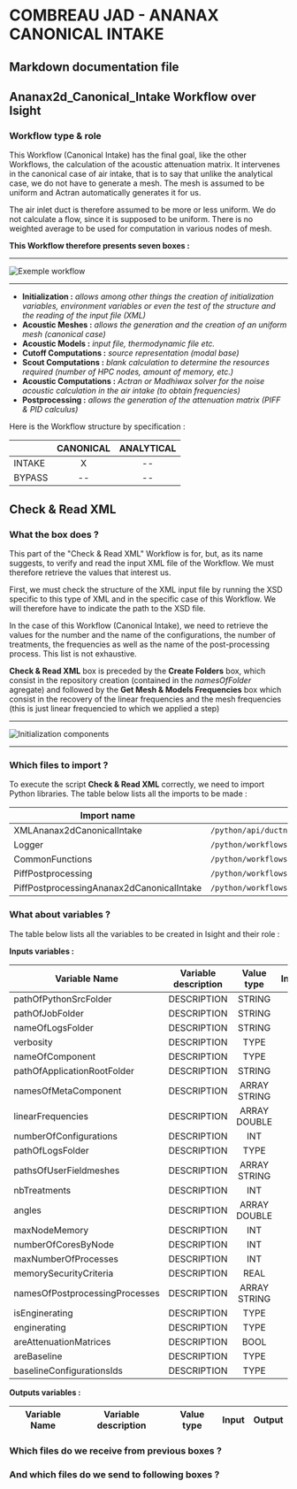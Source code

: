 # COMBREAU JAD - ANANAX CANONICAL INTAKE
## Markdown documentation file

## Ananax2d_Canonical_Intake Workflow over Isight

### Workflow type & role

This Workflow (Canonical Intake) has the final goal, like the other Workflows, the calculation of the acoustic attenuation matrix.
It intervenes in the canonical case of air intake, that is to say that unlike the analytical case, we do not have to generate a mesh. The mesh is assumed to be uniform and Actran automatically generates it for us.

The air inlet duct is therefore assumed to be more or less uniform. We do not calculate a flow, since it is supposed to be uniform. There is no weighted average to be used for computation in various nodes of mesh.

__This Workflow therefore presents seven boxes :__

----------------------------

![Exemple workflow](https://user-images.githubusercontent.com/45098441/72423329-5a64fd00-3784-11ea-81c9-93b43f4a6cd7.jpeg)

----------------------------

- __Initialization :__ *allows among other things the creation of initialization variables, environment variables or even the test of the structure and the reading of the input file (XML)*
- __Acoustic Meshes :__ *allows the generation and the creation of an uniform mesh (canonical case)*
- __Acoustic Models :__ *input file, thermodynamic file etc.*
- __Cutoff Computations :__ *source representation (modal base)*
- __Scout Computations :__ *blank calculation to determine the resources required (number of HPC nodes, amount of memory, etc.)*
- __Acoustic Computations :__ *Actran or Madhiwax solver for the noise acoustic calculation in the air intake (to obtain frequencies)*
- __Postprocessing :__ *allows the generation of the attenuation matrix (PIFF & PID calculus)*

Here is the Workflow structure by specification :

| | CANONICAL | ANALYTICAL |
|-----------|:-----------:|:-----------:|
|INTAKE | X | -- |
|BYPASS | -- | -- |

## Check & Read XML

### What the box does ?

This part of the "Check & Read XML" Workflow is for, but, as its name suggests, to verify and read the input XML file of the Workflow. We must therefore retrieve the values that interest us.

First, we must check the structure of the XML input file by running the XSD specific to this type of XML and in the specific case of this Workflow. We will therefore have to indicate the path to the XSD file.

In the case of this Workflow (Canonical Intake), we need to retrieve the values for the number and the name of the configurations, the number of treatments, the frequencies as well as the name of the post-processing process. This list is not exhaustive.

__Check & Read XML__ box is preceded by the __Create Folders__ box, which consist in the repository creation (contained in the *namesOfFolder* agregate) and followed by the __Get Mesh & Models Frequencies__ box which consist in the recovery of the linear frequencies and the mesh frequencies (this is just linear frequencied to which we applied a step)

----------------------------

![Initialization components](https://user-images.githubusercontent.com/45098441/72422704-36ed8280-3783-11ea-9d05-2fd0d949db32.jpeg)

----------------------------

### Which files to import ?

To execute the script __Check & Read XML__ correctly, we need to import Python libraries.
The table below lists all the imports to be made :

| Import name | Import location |
| ------ | ------ |
| XMLAnanax2dCanonicalIntake | `/python/api/ductnoise/fannoise/ananax/ananax2d_canonical_intake` |
| Logger | `/python/workflows/common` |
| CommonFunctions | `/python/workflows/common` |
| PiffPostprocessing | `/python/workflows/ductnoise/common/postprocessing` |
| PiffPostprocessingAnanax2dCanonicalIntake | `/python/workflows/ductnoise/fannoise/ananax/ananax2d_canonical_intake` |

### What about variables ?

The table below lists all the variables to be created in Isight and their role :

__Inputs variables :__ 

| Variable Name | Variable description | Value type | Input | Output |
| ------ | :------------: | :------: | :------: |  :------: |
| pathOfPythonSrcFolder | DESCRIPTION | STRING | X |- |
| pathOfJobFolder | DESCRIPTION | STRING | X | - |
| nameOfLogsFolder | DESCRIPTION | STRING | X | - |
| verbosity | DESCRIPTION | TYPE | X | - |
| nameOfComponent | DESCRIPTION | TYPE | X | - |
| pathOfApplicationRootFolder | DESCRIPTION | STRING | X | - |
| namesOfMetaComponent | DESCRIPTION | ARRAY STRING | X | - |
| linearFrequencies | DESCRIPTION | ARRAY DOUBLE | - | X |
| numberOfConfigurations | DESCRIPTION | INT | - | X |
| pathOfLogsFolder | DESCRIPTION | TYPE | - | X |
| pathsOfUserFieldmeshes | DESCRIPTION | ARRAY STRING | - | X |
| nbTreatments | DESCRIPTION | INT | - | X |
| angles | DESCRIPTION | ARRAY DOUBLE | - | X |
| maxNodeMemory | DESCRIPTION | INT | - | X |
| numberOfCoresByNode | DESCRIPTION | INT | - | X |
| maxNumberOfProcesses | DESCRIPTION | INT | - | X |
| memorySecurityCriteria | DESCRIPTION | REAL | - | X |
| namesOfPostprocessingProcesses | DESCRIPTION | ARRAY STRING | - | X |
| isEnginerating | DESCRIPTION | TYPE | - | X |
| enginerating | DESCRIPTION | TYPE | - | X |
| areAttenuationMatrices | DESCRIPTION | BOOL | - | X |
| areBaseline | DESCRIPTION | TYPE | - | X |
| baselineConfigurationsIds | DESCRIPTION | TYPE | - | X |

__Outputs variables :__

| Variable Name | Variable description | Value type | Input | Output |
| ------ | :------------: | :------: | :------: |  :------: |

### Which files do we receive from previous boxes ? 

### And which files do we send to following boxes ?


